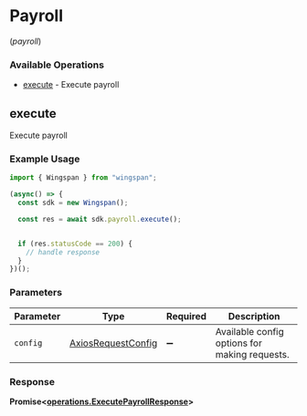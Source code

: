 # Payroll
(*payroll*)

### Available Operations

* [execute](#execute) - Execute payroll

## execute

Execute payroll

### Example Usage

```typescript
import { Wingspan } from "wingspan";

(async() => {
  const sdk = new Wingspan();

  const res = await sdk.payroll.execute();


  if (res.statusCode == 200) {
    // handle response
  }
})();
```

### Parameters

| Parameter                                                    | Type                                                         | Required                                                     | Description                                                  |
| ------------------------------------------------------------ | ------------------------------------------------------------ | ------------------------------------------------------------ | ------------------------------------------------------------ |
| `config`                                                     | [AxiosRequestConfig](https://axios-http.com/docs/req_config) | :heavy_minus_sign:                                           | Available config options for making requests.                |


### Response

**Promise<[operations.ExecutePayrollResponse](../../models/operations/executepayrollresponse.md)>**

